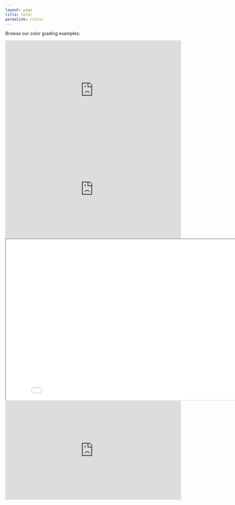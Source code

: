 ```yaml
---
layout: page
title: Color
permalink: /color
---
```


Browse our color grading examples:

<iframe width="560" height="315" src="https://www.youtube-nocookie.com/embed/Oi2GmQjwhX4" title="YouTube video player" frameborder="0" allow="accelerometer; autoplay; clipboard-write; encrypted-media; gyroscope; picture-in-picture; web-share" allowfullscreen></iframe>
<br>
<iframe width="560" height="315" src="https://www.youtube.com/embed/3T_3IFmjauM" title="YouTube video player" frameborder="0" allow="accelerometer; autoplay; clipboard-write; encrypted-media; gyroscope; picture-in-picture; web-share" allowfullscreen></iframe>
<br>
<iframe src="//drive.google.com/file/d/1n5e2w9rCUvk76ulP-WNJaaXP35vLmKIH/preview" width="850" height="512" allow="autoplay"></iframe>

<br>

<iframe width="560" height="315" src="https://www.youtube-nocookie.com/embed/eJevEfv3zPM?si=KjeQL6vjO7eveE86" title="YouTube video player" frameborder="0" allow="accelerometer; autoplay; clipboard-write; encrypted-media; gyroscope; picture-in-picture; web-share" allowfullscreen></iframe>